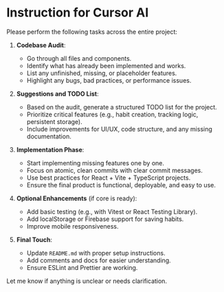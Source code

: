 # Instruction for Cursor AI

Please perform the following tasks across the entire project:

1. **Codebase Audit**:
   - Go through all files and components.
   - Identify what has already been implemented and works.
   - List any unfinished, missing, or placeholder features.
   - Highlight any bugs, bad practices, or performance issues.

2. **Suggestions and TODO List**:
   - Based on the audit, generate a structured TODO list for the project.
   - Prioritize critical features (e.g., habit creation, tracking logic, persistent storage).
   - Include improvements for UI/UX, code structure, and any missing documentation.

3. **Implementation Phase**:
   - Start implementing missing features one by one.
   - Focus on atomic, clean commits with clear commit messages.
   - Use best practices for React + Vite + TypeScript projects.
   - Ensure the final product is functional, deployable, and easy to use.

4. **Optional Enhancements** (if core is ready):
   - Add basic testing (e.g., with Vitest or React Testing Library).
   - Add localStorage or Firebase support for saving habits.
   - Improve mobile responsiveness.

5. **Final Touch**:
   - Update `README.md` with proper setup instructions.
   - Add comments and docs for easier understanding.
   - Ensure ESLint and Prettier are working.

Let me know if anything is unclear or needs clarification.
